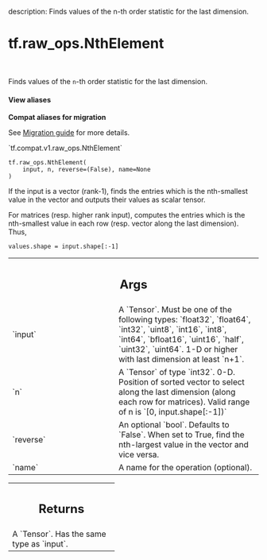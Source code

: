 description: Finds values of the n-th order statistic for the last dimension.

<div itemscope itemtype="http://developers.google.com/ReferenceObject">
<meta itemprop="name" content="tf.raw_ops.NthElement" />
<meta itemprop="path" content="Stable" />
</div>

# tf.raw_ops.NthElement

<!-- Insert buttons and diff -->

<table class="tfo-notebook-buttons tfo-api nocontent" align="left">

</table>



Finds values of the `n`-th order statistic for the last dimension.

<section class="expandable">
  <h4 class="showalways">View aliases</h4>
  <p>
<b>Compat aliases for migration</b>
<p>See
<a href="https://www.tensorflow.org/guide/migrate">Migration guide</a> for
more details.</p>
<p>`tf.compat.v1.raw_ops.NthElement`</p>
</p>
</section>

<pre class="devsite-click-to-copy prettyprint lang-py tfo-signature-link">
<code>tf.raw_ops.NthElement(
    input, n, reverse=(False), name=None
)
</code></pre>



<!-- Placeholder for "Used in" -->

If the input is a vector (rank-1), finds the entries which is the nth-smallest
value in the vector and outputs their values as scalar tensor.

For matrices (resp. higher rank input), computes the entries which is the
nth-smallest value in each row (resp. vector along the last dimension). Thus,

    values.shape = input.shape[:-1]

<!-- Tabular view -->
 <table class="responsive fixed orange">
<colgroup><col width="214px"><col></colgroup>
<tr><th colspan="2"><h2 class="add-link">Args</h2></th></tr>

<tr>
<td>
`input`
</td>
<td>
A `Tensor`. Must be one of the following types: `float32`, `float64`, `int32`, `uint8`, `int16`, `int8`, `int64`, `bfloat16`, `uint16`, `half`, `uint32`, `uint64`.
1-D or higher with last dimension at least `n+1`.
</td>
</tr><tr>
<td>
`n`
</td>
<td>
A `Tensor` of type `int32`.
0-D. Position of sorted vector to select along the last dimension (along
each row for matrices). Valid range of n is `[0, input.shape[:-1])`
</td>
</tr><tr>
<td>
`reverse`
</td>
<td>
An optional `bool`. Defaults to `False`.
When set to True, find the nth-largest value in the vector and vice
versa.
</td>
</tr><tr>
<td>
`name`
</td>
<td>
A name for the operation (optional).
</td>
</tr>
</table>



<!-- Tabular view -->
 <table class="responsive fixed orange">
<colgroup><col width="214px"><col></colgroup>
<tr><th colspan="2"><h2 class="add-link">Returns</h2></th></tr>
<tr class="alt">
<td colspan="2">
A `Tensor`. Has the same type as `input`.
</td>
</tr>

</table>

